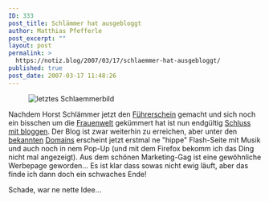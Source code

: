 ```yaml
---
ID: 333
post_title: Schlämmer hat ausgebloggt
author: Matthias Pfefferle
post_excerpt: ""
layout: post
permalink: >
  https://notiz.blog/2007/03/17/schlaemmer-hat-ausgebloggt/
published: true
post_date: 2007-03-17 11:48:26
---
```

<!-- wp:image {"align":"right"} -->
<figure class="wp-block-image alignright"><img src="https://notiz.blog/wp-content/uploads/2007/03/letzteschlaemmerbild_small.jpg" alt="letztes Schlaemmerbild" /></figure>
<!-- /wp:image -->

<!-- wp:paragraph -->
<p>Nachdem Horst Schlämmer jetzt den <a href="http://schlaemmerblog.tv/?p=47">Führerschein</a> gemacht und sich noch ein bisschen um die <a href="http://schlaemmerblog.tv/?p=50">Frauenwelt</a> gekümmert hat ist nun endgültig <a href="http://schlaemmerblog.tv/?p=53">Schluss mit bloggen</a>. Der Blog ist zwar weiterhin zu erreichen, aber unter den <a href="http://schlaemmerblog.tv">bekannten</a> <a href="http://www.schlaemmerhatgolf.de/">Domains</a> erscheint jetzt erstmal ne "hippe" Flash-Seite mit Musik und auch noch in nem Pop-Up (und mit dem Firefox bekomm ich das Ding nicht mal angezeigt). Aus dem schönen Marketing-Gag ist eine gewöhnliche Werbepage geworden... Es ist klar dass sowas nicht ewig läuft, aber das finde ich dann doch ein schwaches Ende!</p>
<!-- /wp:paragraph -->

<!-- wp:paragraph -->
<p>Schade, war ne nette Idee...</p>
<!-- /wp:paragraph -->